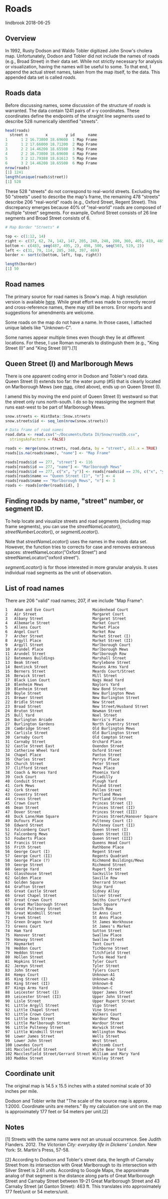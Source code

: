 Roads
================
lindbrook
2018-06-25

Overview
--------

In 1992, Rusty Dodson and Waldo Tobler digitized John Snow's cholera map. Unfortunately, Dodson and Tobler did not include the names of roads (e.g., Broad Street) in their data set. While not strictly necessary for analysis or visualization, having the names will be useful to some. To that end, I append the actual street names, taken from the map itself, to the data. This appended data set is called *roads*.

Roads data
----------

Before discussing names, some discussion of the structure of *roads* is warranted. The data contain 1241 pairs of x-y coordinates. These coordinates define the endpoints of the straight line segments used to describe 528 numerically identified "streets".

``` r
head(roads)
  street n        x        y id      name
1      1 2 16.73800 18.69600  1 Map Frame
2      1 2 17.66000 18.71200  2 Map Frame
3      2 2 14.46200 18.65500  3 Map Frame
4      2 2 16.73800 18.69600  4 Map Frame
5      3 2 12.79388 18.61613  5 Map Frame
6      3 2 14.46200 18.65500  6 Map Frame
nrow(roads)
[1] 1241
length(unique(roads$street))
[1] 528
```

These 528 "streets" do not correspond to real-world streets. Excluding the 50 "streets" used to describe the map's frame, the remaining 478 "streets" describe 206 "real-world" roads (e.g., Oxford Street, Regent Street). This discrepancy emerges because 40% of "real-world" roads are composed of multiple "street" segments. For example, Oxford Street consists of 26 line segments and Broad Street consists of 6.

``` r
# Map Border "Streets" #

top <- c(1:12, 14)
right <- c(37, 62, 74, 142, 147, 205, 240, 248, 280, 360, 405, 419, 465)
bottom <- c(483, seq(487, 495, 2), 498, 500, seq(503, 519, 2))
left <- c(31, 79, 114, 285, 348, 397, 469)
border <- sort(c(bottom, left, top, right))

length(border)
[1] 50
```

Road names
----------

The primary source for road names is Snow's map. A high resolution version is available [here](http://www.ph.ucla.edu/epi/snow/highressnowmap.html). While great effort was made to correctly record and cross-reference names, there may still be errors. Error reports and suggestions for amendments are welcome.

Some roads on the map do not have a name. In those cases, I attached unique labels like "Unknown-C".

Some names appear multiple times even though they lie at different locations. For these, I use Roman numerals to distinguish them (e.g., "King Street (I)" and "King Street (II)").[1]

Queen Street (I) and Marlborough Mews
-------------------------------------

There is one apparent coding error in Dodson and Tobler's road data. Queen Street (I) extends too far: the water pump (\#5) that is clearly located on Marlborough Mews (see [map](http://www.ph.ucla.edu/epi/snow/highressnowmap.html), cited above), ends up on Queen Street (I).

I amend this by moving the end point of Queen Street (I) westward so that the street only runs north-south. I do so by reassigning the segment that runs east-west to be part of Marlborough Mews.

``` r
snow.streets <- HistData::Snow.streets
snow.streets$id <- seq_len(nrow(snow.streets))

# Data frame of road names
road.data <- read.csv("~/Documents/Data IV/Snow/road3b.csv",
  stringsAsFactors = FALSE)

roads <- merge(snow.streets, road.data, by = "street", all.x = TRUE)
roads[is.na(roads$name), "name"] <- "Map Frame"

roads[roads$id == 277, "street"] <- 116
roads[roads$id == 277, "name"] <- "Marlborough Mews"
roads[roads$id == 277, c("x", "y")] <- roads[roads$id == 276, c("x", "y")]
roads[roads$name == "Queen Street (I)", "n"] <- 4
roads[roads$name == "Marlborough Mews", "n"] <- 3
roads <- roads[order(roads$id), ]
```

Finding roads by name, "street" number, or segment ID.
------------------------------------------------------

To help locate and visualize streets and road segments (including map frame segments), you can use the *streetNameLocator*(), *streetNumberLocator*(), or *segmentLocator*().

Note that *streetNameLocator*() uses the names in the *roads* data set. However, the function tries to corrects for case and removes extraneous spaces: streetNameLocator("Oxford Street") and streetNameLocator("oxford street").

*segmentLocator*() is for those interested in more granular analysis. It uses individual road segments as the unit of observation.

List of road names
------------------

There are 206 "valid" road names; 207, if we include "Map Frame":

                                                                        
    1   Adam and Eve Court                 Maidenhead Court             
    2   Air Street                         Margaret Court               
    3   Albany Street                      Margaret Street              
    4   Albemarle Street                   Market Court                 
    5   Allens Court                       Market Place                 
    6   Angel Court                        Market Row                   
    7   Archer Street                      Market Street (I)            
    8   Argyll Place                       Market Street (II)           
    9   Argyll Street                      Marlborough Court            
    10  Arundel Place                      Marlborough Mews             
    11  Arundel Street                     Marlborough Row              
    12  Batemans Buildings                 Marshall Street              
    13  Beak Street                        Marylebone Street            
    14  Bentinck Street                    Masons Arms Yard             
    15  Berners Street                     Meards Court/Street          
    16  Berwick Street                     Mill Street                  
    17  Black Lion Court                   Nags Head Yard               
    18  Blenheim Mews                      Naylors Yard                 
    19  Blenheim Street                    New Bond Street              
    20  Boyle Street                       New Burlington Mews          
    21  Brewer Street                      New Burlington Street        
    22  Bridle Street                      New Street                   
    23  Broad Street                       New Street/Husband Street    
    24  Bruton Street                      Newman Street                
    25  Bull Yard                          Noel Street                  
    26  Burlington Arcade                  Norris's Place               
    27  Burlington Gardens                 North Coventry Street        
    28  Cambridge Street                   Old Burlington Mews          
    29  Carlisle Street                    Old Burlington Street        
    30  Carnaby Court                      Old Compton Street           
    31  Carnaby Street                     Orchard Place                
    32  Castle Street East                 Oxendon Street               
    33  Catherine Wheel Yard               Oxford Street                
    34  Chapel Place                       Panton Street                
    35  Charles Street                     Perrys Place                 
    36  Church Street                      Peter Street                 
    37  Clifford Street                    Pews Place                   
    38  Coach & Horses Yard                Phoenix Yard                 
    39  Cock Court                         Picadilly                    
    40  Conduit Street                     Plough Yard                  
    41  Cork Mews                          Poland Street                
    42  Cork Street                        Pollen Street                
    43  Coventry Street                    Portland Mews                
    44  Cross Street                       Portland Street              
    45  Crown Court                        Princes Street (I)           
    46  Dean Street                        Princes Street (II)          
    47  Dover Street                       Princes Street (III)         
    48  Duck Lane/Ham Square               Princes Street/Hanover Square
    49  Dufours Place                      Pulteney Court (I)           
    50  Edward Street                      Pulteney Court (II)          
    51  Falconberg Court                   Queen Street (I)             
    52  Falconberg Mews                    Queen Street (II)            
    53  Fouberts Place                     Queen Street (III)           
    54  Francis Street                     Queens Head Court            
    55  Frith Street                       Rathbone Place               
    56  George Court (I)                   Regent Street                
    57  George Court (II)                  Regents Quadrant             
    58  George Place (?)                   Richmond Buildings/Mews      
    59  George Street                      Richmond Street              
    60  George Yard                        Rupert Street                
    61  Glasshouse Street                  Sackville Street             
    62  Golden Place                       Saville Row                  
    63  Golden Square                      Sherrard Street              
    64  Grafton Street                     Ship Yard                    
    65  Great Castle Street                Sidney Alley                 
    66  Great Chapel Street                Silver Street                
    67  Great Crown Court                  Smiths Court/Yard            
    68  Great Marlborough Street           Soho Square                  
    69  Great Pulteney Street              South Row                    
    70  Great Windmill Street              St Anns Court                
    71  Greek Street                       St Anns Place                
    72  Green Dragon Yard                  St James Workhouse           
    73  Greens Court                       St James's Market            
    74  Ham Yard                           Sutton Street                
    75  Hanover Street                     Swallow Place                
    76  Hanway Street                      Swallow Street               
    77  Haymarket                          Tent Court                   
    78  Heddon Court                       Tichborne Street             
    79  Heddon Street                      Titchfield Street            
    80  Hollen Street                      Turks Head Yard              
    81  Hopkins Street                     Tyler Court                  
    82  Jermyn Street                      Tyler Street                 
    83  John Street                        Tylers Court                 
    84  Kemps Court                        Unknown-A1                   
    85  King Street (I)                    Unknown-A2                   
    86  King Street (II)                   Unknown-B                    
    87  Kings Arms Yard                    Unknown-C                    
    88  Leicester Street (I)               Upper James Street           
    89  Leicester Street (II)              Upper John Street            
    90  Lisle Street                       Upper Rupert Street          
    91  Little Argyll Street               Vigo Street                  
    92  Little Chapel Street               Vine Street                  
    93  Little Crown Court                 Walkers Court                
    94  Little Dean Street                 Wardour Mews                 
    95  Little Marlborough Street          Wardour Street               
    96  Little Pulteney Street             Warwick Street               
    97  Little Windmill Street             Wellington Mews              
    98  Lower James Street                 Wells Street                 
    99  Lower John Street                  West Street                  
    100 Lowndes Court                      Whitcomb Court               
    101 Macclesfield Street                White Bear Yard              
    102 Macclesfield Street/Gerrard Street William and Mary Yard        
    103 Maddox Street                      Winsley Street               

Coordinate unit
---------------

The original map is 14.5 x 15.5 inches with a stated nominal scale of 30 inches per mile.

Dodson and Tobler write that "The scale of the source map is approx. 1:2000. Coordinate units are meters." By my calculation one unit on the map is approximately 177 feet or 54 meters per unit.[2]

Notes
-----

[1] Streets with the same name were not an unusual occurrence. See Judith Flanders. 2012. *The Victorian City: everyday life in Dickens' London*. New York: St. Martin's Press, 57-58.

[2] According to Dodson and Tobler's street data, the length of Carnaby Street from its intersection with Great Marlborough to its intersection with Silver Street is 2.61 units. According to Google Maps, the approximate analog of that segment is the distance along parts of Great Marlborough Street and Carnaby Street between 19-21 Great Marlborough Street and 43 Carnaby Street (at Ganton Street): 463 ft. This translates into approximately 177 feet/unit or 54 meters/unit.
